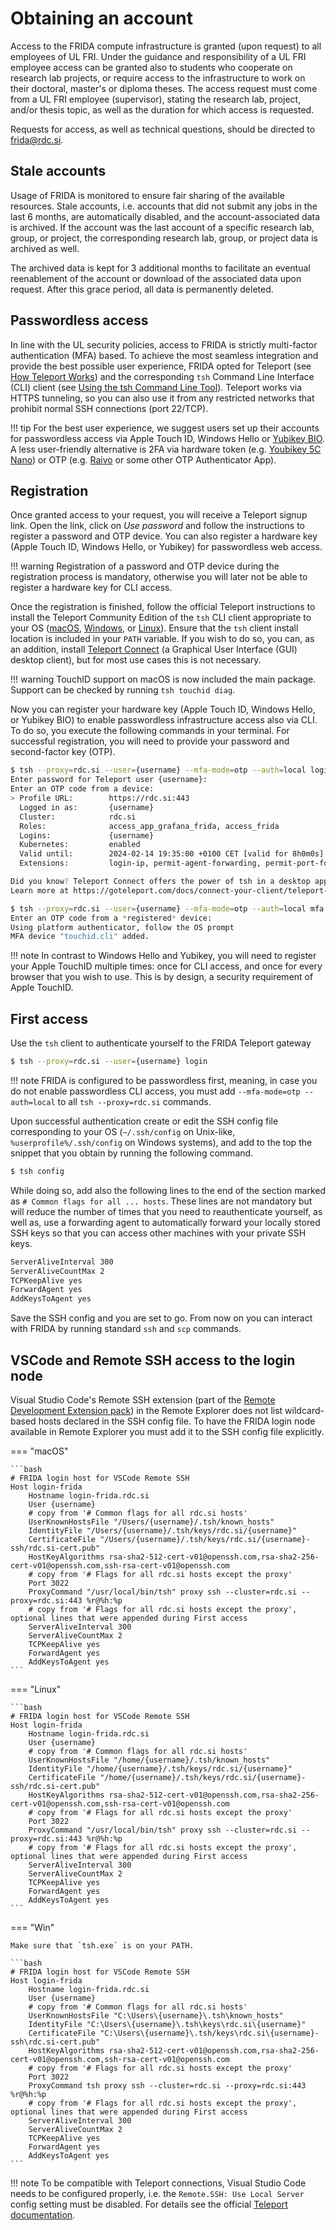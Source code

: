 # Obtaining an account

Access to the FRIDA compute infrastructure is granted (upon request) to all employees of UL FRI. Under the guidance and responsibility of a UL FRI employee access can be granted also to students who cooperate on research lab projects, or require access to the infrastructure to work on their doctoral, master's or diploma theses. The access request must come from a UL FRI employee (supervisor), stating the research lab, project, and/or thesis topic, as well as the duration for which access is requested.

Requests for access, as well as technical questions, should be directed to frida@rdc.si.

## Stale accounts

Usage of FRIDA is monitored to ensure fair sharing of the available resources. Stale accounts, i.e. accounts that did not submit any jobs in the last 6 months, are automatically disabled, and the account-associated data is archived. If the account was the last account of a specific research lab, group, or project, the corresponding research lab, group, or project data is archived as well.

The archived data is kept for 3 additional months to facilitate an eventual reenablement of the account or download of the associated data upon request. After this grace period, all data is permanently deleted.

## Passwordless access

In line with the UL security policies, access to FRIDA is strictly multi-factor authentication (MFA) based. To achieve the most seamless integration and provide the best possible user experience, FRIDA opted for Teleport (see [How Teleport Works](https://goteleport.com/how-it-works/)) and the corresponding `tsh` Command Line Interface (CLI) client (see [Using the tsh Command Line Tool](https://goteleport.com/docs/connect-your-client/introduction/)). Teleport works via HTTPS tunneling, so you can also use it from any restricted networks that prohibit normal SSH connections (port 22/TCP).

!!! tip
    For the best user experience, we suggest users set up their accounts for passwordless access via Apple Touch ID, Windows Hello or [Yubikey BIO](https://www.yubico.com/si/product/yubikey-bio-series/yubikey-c-bio/). A less user-friendly alternative is 2FA via hardware token (e.g. [Youbikey 5C Nano](https://www.yubico.com/si/product/yubikey-5c-nano/)) or OTP (e.g. [Raivo](https://raivo-otp.com) or some other OTP Authenticator App).

## Registration

Once granted access to your request, you will receive a Teleport signup link. Open the link, click on _Use password_ and follow the instructions to register a password and OTP device. You can also register a hardware key (Apple Touch ID, Windows Hello, or Yubikey) for passwordless web access.

!!! warning
    Registration of a password and OTP device during the registration process is mandatory, otherwise you will later not be able to register a hardware key for CLI access.

Once the registration is finished, follow the official Teleport instructions to install the Teleport Community Edition of the `tsh` CLI client appropriate to your OS ([macOS](https://goteleport.com/docs/installation/#macos), [Windows](https://goteleport.com/docs/installation/#windows-tsh-client-only), or [Linux](https://goteleport.com/docs/installation/#linux)). Ensure that the `tsh` client install location is included in your `PATH` variable. If you wish to do so, you can, as an addition, install [Teleport Connect](https://goteleport.com/docs/connect-your-client/teleport-connect/) (a Graphical User Interface (GUI) desktop client), but for most use cases this is not necessary.

!!! warning
    TouchID support on macOS is now included the main package. Support can be checked by running `tsh touchid diag`.

Now you can register your hardware key (Apple Touch ID, Windows Hello, or Yubikey BIO) to enable passwordless infrastructure access also via CLI. To do so, you execute the following commands in your terminal. For successful registration, you will need to provide your password and second-factor key (OTP).
```bash
$ tsh --proxy=rdc.si --user={username} --mfa-mode=otp --auth=local login
Enter password for Teleport user {username}:
Enter an OTP code from a device:
> Profile URL:        https://rdc.si:443
  Logged in as:       {username}
  Cluster:            rdc.si
  Roles:              access_app_grafana_frida, access_frida
  Logins:             {username}
  Kubernetes:         enabled
  Valid until:        2024-02-14 19:35:00 +0100 CET [valid for 8h0m0s]
  Extensions:         login-ip, permit-agent-forwarding, permit-port-forwarding, permit-pty, private-key-policy

Did you know? Teleport Connect offers the power of tsh in a desktop app.
Learn more at https://goteleport.com/docs/connect-your-client/teleport-connect/

$ tsh --proxy=rdc.si --user={username} --mfa-mode=otp --auth=local mfa add --type=TOUCHID --name=touchid.cli
Enter an OTP code from a *registered* device:
Using platform authenticator, follow the OS prompt
MFA device "touchid.cli" added.
```

!!! note
    In contrast to Windows Hello and Yubikey, you will need to register your Apple TouchID multiple times: once for CLI access, and once for every browser that you wish to use. This is by design, a security requirement of Apple TouchID.


<!--
**Kako je z več browserji?, Kako je z registracijo mfa v CLI?**

*_Note that on Apple you have to install the signed ???_

_kako vzpostaviti passwordless, in kako registrirat 2FA via 5C Nano (tudi OTP z Raivo / google auth ...?)_
-->

## First access

Use the `tsh` client to authenticate yourself to the FRIDA Teleport gateway
```bash
$ tsh --proxy=rdc.si --user={username} login
```

!!! note
    FRIDA is configured to be passwordless first, meaning, in case you do not enable passwordless CLI access, you must add `--mfa-mode=otp --auth=local` to all `tsh --proxy=rdc.si` commands.

Upon successful authentication create or edit the SSH config file corresponding to your OS (`~/.ssh/config` on Unix-like, `%userprofile%/.ssh/config` on Windows systems), and add to the top the snippet that you obtain by running the following command.
```bash
$ tsh config
```

While doing so, add also the following lines to the end of the section marked as `# Common flags for all ... hosts`. These lines are not mandatory but will reduce the number of times that you need to reauthenticate yourself, as well as, use a forwarding agent to automatically forward your locally stored SSH keys so that you can access other machines with your private SSH keys.
```bash
ServerAliveInterval 300
ServerAliveCountMax 2
TCPKeepAlive yes
ForwardAgent yes
AddKeysToAgent yes
```

Save the SSH config and you are set to go. From now on you can interact with FRIDA by running standard `ssh` and `scp` commands.

## VSCode and Remote SSH access to the login node

Visual Studio Code's Remote SSH extension (part of the [Remote Development Extension pack](https://marketplace.visualstudio.com/items?itemName=ms-vscode-remote.vscode-remote-extensionpack)) in the Remote Explorer does not list wildcard-based hosts declared in the SSH config file. To have the FRIDA login node available in Remote Explorer you must add it to the SSH config file explicitly.

=== "macOS"

    ```bash
    # FRIDA login host for VSCode Remote SSH
    Host login-frida
        Hostname login-frida.rdc.si
        User {username}
        # copy from '# Common flags for all rdc.si hosts'
        UserKnownHostsFile "/Users/{username}/.tsh/known_hosts"
        IdentityFile "/Users/{username}/.tsh/keys/rdc.si/{username}"
        CertificateFile "/Users/{username}/.tsh/keys/rdc.si/{username}-ssh/rdc.si-cert.pub"
        HostKeyAlgorithms rsa-sha2-512-cert-v01@openssh.com,rsa-sha2-256-cert-v01@openssh.com,ssh-rsa-cert-v01@openssh.com
        # copy from '# Flags for all rdc.si hosts except the proxy'
        Port 3022
        ProxyCommand "/usr/local/bin/tsh" proxy ssh --cluster=rdc.si --proxy=rdc.si:443 %r@%h:%p
        # copy from '# Flags for all rdc.si hosts except the proxy', optional lines that were appended during First access
        ServerAliveInterval 300
        ServerAliveCountMax 2
        TCPKeepAlive yes
        ForwardAgent yes
        AddKeysToAgent yes
    ```

=== "Linux"

    ```bash
    # FRIDA login host for VSCode Remote SSH
    Host login-frida
        Hostname login-frida.rdc.si
        User {username}
        # copy from '# Common flags for all rdc.si hosts'
        UserKnownHostsFile "/home/{username}/.tsh/known_hosts"
        IdentityFile "/home/{username}/.tsh/keys/rdc.si/{username}"
        CertificateFile "/home/{username}/.tsh/keys/rdc.si/{username}-ssh/rdc.si-cert.pub"
        HostKeyAlgorithms rsa-sha2-512-cert-v01@openssh.com,rsa-sha2-256-cert-v01@openssh.com,ssh-rsa-cert-v01@openssh.com
        # copy from '# Flags for all rdc.si hosts except the proxy'
        Port 3022
        ProxyCommand "/usr/local/bin/tsh" proxy ssh --cluster=rdc.si --proxy=rdc.si:443 %r@%h:%p
        # copy from '# Flags for all rdc.si hosts except the proxy', optional lines that were appended during First access
        ServerAliveInterval 300
        ServerAliveCountMax 2
        TCPKeepAlive yes
        ForwardAgent yes
        AddKeysToAgent yes
    ```

=== "Win"

    Make sure that `tsh.exe` is on your PATH.
    
    ```bash
    # FRIDA login host for VSCode Remote SSH
    Host login-frida
        Hostname login-frida.rdc.si
        User {username}
        # copy from '# Common flags for all rdc.si hosts'
        UserKnownHostsFile "C:\Users\{username}\.tsh\known_hosts"
        IdentityFile "C:\Users\{username}\.tsh\keys\rdc.si\{username}"
        CertificateFile "C:\Users\{username}\.tsh/keys\rdc.si\{username}-ssh\rdc.si-cert.pub"
        HostKeyAlgorithms rsa-sha2-512-cert-v01@openssh.com,rsa-sha2-256-cert-v01@openssh.com,ssh-rsa-cert-v01@openssh.com
        # copy from '# Flags for all rdc.si hosts except the proxy'
        Port 3022
        ProxyCommand tsh proxy ssh --cluster=rdc.si --proxy=rdc.si:443 %r@%h:%p
        # copy from '# Flags for all rdc.si hosts except the proxy', optional lines that were appended during First access
        ServerAliveInterval 300
        ServerAliveCountMax 2
        TCPKeepAlive yes
        ForwardAgent yes
        AddKeysToAgent yes
    ```

!!! note
    To be compatible with Teleport connections, Visual Studio Code needs to be configured properly, i.e. the `Remote.SSH: Use Local Server` config setting must be disabled. For details see the official [Teleport documentation](https://goteleport.com/docs/server-access/guides/vscode/#step-23-configure-visual-studio-code).
